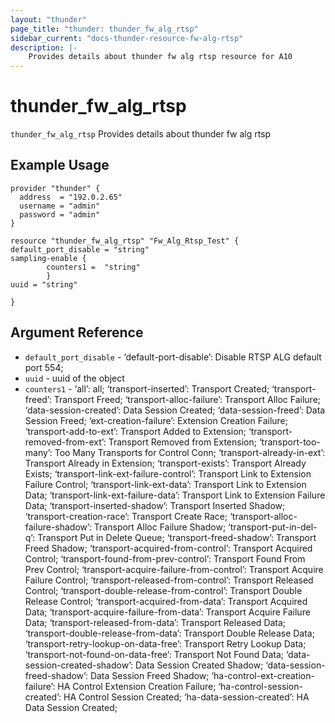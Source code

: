 ```yaml
---
layout: "thunder"
page_title: "thunder: thunder_fw_alg_rtsp"
sidebar_current: "docs-thunder-resource-fw-alg-rtsp"
description: |-
	Provides details about thunder fw alg rtsp resource for A10
---
```


# thunder\_fw\_alg\_rtsp

`thunder_fw_alg_rtsp` Provides details about thunder fw alg rtsp
## Example Usage


```hcl
provider "thunder" {
  address  = "192.0.2.65"
  username = "admin"
  password = "admin"
}

resource "thunder_fw_alg_rtsp" "Fw_Alg_Rtsp_Test" {
default_port_disable = "string"
sampling-enable {   
        counters1 =  "string" 
        }
uuid = "string"
 
}

```

## Argument Reference

* `default_port_disable` - ‘default-port-disable’: Disable RTSP ALG default port 554;
* `uuid` - uuid of the object
* `counters1` - ‘all’: all; ‘transport-inserted’: Transport Created; ‘transport-freed’: Transport Freed; ‘transport-alloc-failure’: Transport Alloc Failure; ‘data-session-created’: Data Session Created; ‘data-session-freed’: Data Session Freed; ‘ext-creation-failure’: Extension Creation Failure; ‘transport-add-to-ext’: Transport Added to Extension; ‘transport-removed-from-ext’: Transport Removed from Extension; ‘transport-too-many’: Too Many Transports for Control Conn; ‘transport-already-in-ext’: Transport Already in Extension; ‘transport-exists’: Transport Already Exists; ‘transport-link-ext-failure-control’: Transport Link to Extension Failure Control; ‘transport-link-ext-data’: Transport Link to Extension Data; ‘transport-link-ext-failure-data’: Transport Link to Extension Failure Data; ‘transport-inserted-shadow’: Transport Inserted Shadow; ‘transport-creation-race’: Transport Create Race; ‘transport-alloc-failure-shadow’: Transport Alloc Failure Shadow; ‘transport-put-in-del-q’: Transport Put in Delete Queue; ‘transport-freed-shadow’: Transport Freed Shadow; ‘transport-acquired-from-control’: Transport Acquired Control; ‘transport-found-from-prev-control’: Transport Found From Prev Control; ‘transport-acquire-failure-from-control’: Transport Acquire Failure Control; ‘transport-released-from-control’: Transport Released Control; ‘transport-double-release-from-control’: Transport Double Release Control; ‘transport-acquired-from-data’: Transport Acquired Data; ‘transport-acquire-failure-from-data’: Transport Acquire Failure Data; ‘transport-released-from-data’: Transport Released Data; ‘transport-double-release-from-data’: Transport Double Release Data; ‘transport-retry-lookup-on-data-free’: Transport Retry Lookup Data; ‘transport-not-found-on-data-free’: Transport Not Found Data; ‘data-session-created-shadow’: Data Session Created Shadow; ‘data-session-freed-shadow’: Data Session Freed Shadow; ‘ha-control-ext-creation-failure’: HA Control Extension Creation Failure; ‘ha-control-session-created’: HA Control Session Created; ‘ha-data-session-created’: HA Data Session Created;

